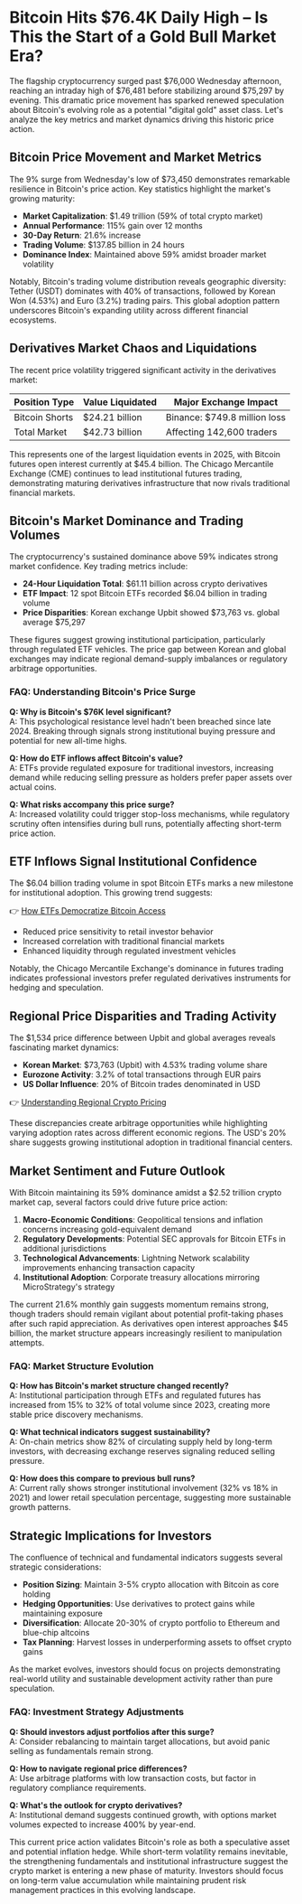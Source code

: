 # Bitcoin Hits $76.4K Daily High – Is This the Start of a Gold Bull Market Era?

The flagship cryptocurrency surged past $76,000 Wednesday afternoon, reaching an intraday high of $76,481 before stabilizing around $75,297 by evening. This dramatic price movement has sparked renewed speculation about Bitcoin's evolving role as a potential "digital gold" asset class. Let's analyze the key metrics and market dynamics driving this historic price action.

## Bitcoin Price Movement and Market Metrics

The 9% surge from Wednesday's low of $73,450 demonstrates remarkable resilience in Bitcoin's price action. Key statistics highlight the market's growing maturity:

- **Market Capitalization**: $1.49 trillion (59% of total crypto market)
- **Annual Performance**: 115% gain over 12 months
- **30-Day Return**: 21.6% increase
- **Trading Volume**: $137.85 billion in 24 hours
- **Dominance Index**: Maintained above 59% amidst broader market volatility

Notably, Bitcoin's trading volume distribution reveals geographic diversity: Tether (USDT) dominates with 40% of transactions, followed by Korean Won (4.53%) and Euro (3.2%) trading pairs. This global adoption pattern underscores Bitcoin's expanding utility across different financial ecosystems.

## Derivatives Market Chaos and Liquidations

The recent price volatility triggered significant activity in the derivatives market:

| Position Type | Value Liquidated | Major Exchange Impact |
|---------------|------------------|------------------------|
| Bitcoin Shorts | $24.21 billion   | Binance: $749.8 million loss |
| Total Market   | $42.73 billion   | Affecting 142,600 traders |

This represents one of the largest liquidation events in 2025, with Bitcoin futures open interest currently at $45.4 billion. The Chicago Mercantile Exchange (CME) continues to lead institutional futures trading, demonstrating maturing derivatives infrastructure that now rivals traditional financial markets.

## Bitcoin's Market Dominance and Trading Volumes

The cryptocurrency's sustained dominance above 59% indicates strong market confidence. Key trading metrics include:

- **24-Hour Liquidation Total**: $61.11 billion across crypto derivatives
- **ETF Impact**: 12 spot Bitcoin ETFs recorded $6.04 billion in trading volume
- **Price Disparities**: Korean exchange Upbit showed $73,763 vs. global average $75,297

These figures suggest growing institutional participation, particularly through regulated ETF vehicles. The price gap between Korean and global exchanges may indicate regional demand-supply imbalances or regulatory arbitrage opportunities.

### FAQ: Understanding Bitcoin's Price Surge

**Q: Why is Bitcoin's $76K level significant?**  
A: This psychological resistance level hadn't been breached since late 2024. Breaking through signals strong institutional buying pressure and potential for new all-time highs.

**Q: How do ETF inflows affect Bitcoin's value?**  
A: ETFs provide regulated exposure for traditional investors, increasing demand while reducing selling pressure as holders prefer paper assets over actual coins.

**Q: What risks accompany this price surge?**  
A: Increased volatility could trigger stop-loss mechanisms, while regulatory scrutiny often intensifies during bull runs, potentially affecting short-term price action.

## ETF Inflows Signal Institutional Confidence

The $6.04 billion trading volume in spot Bitcoin ETFs marks a new milestone for institutional adoption. This growing trend suggests:

👉 [How ETFs Democratize Bitcoin Access](https://bit.ly/okx-bonus)

- Reduced price sensitivity to retail investor behavior
- Increased correlation with traditional financial markets
- Enhanced liquidity through regulated investment vehicles

Notably, the Chicago Mercantile Exchange's dominance in futures trading indicates professional investors prefer regulated derivatives instruments for hedging and speculation.

## Regional Price Disparities and Trading Activity

The $1,534 price difference between Upbit and global averages reveals fascinating market dynamics:

- **Korean Market**: $73,763 (Upbit) with 4.53% trading volume share
- **Eurozone Activity**: 3.2% of total transactions through EUR pairs
- **US Dollar Influence**: 20% of Bitcoin trades denominated in USD

👉 [Understanding Regional Crypto Pricing](https://bit.ly/okx-bonus)

These discrepancies create arbitrage opportunities while highlighting varying adoption rates across different economic regions. The USD's 20% share suggests growing institutional adoption in traditional financial centers.

## Market Sentiment and Future Outlook

With Bitcoin maintaining its 59% dominance amidst a $2.52 trillion crypto market cap, several factors could drive future price action:

1. **Macro-Economic Conditions**: Geopolitical tensions and inflation concerns increasing gold-equivalent demand
2. **Regulatory Developments**: Potential SEC approvals for Bitcoin ETFs in additional jurisdictions
3. **Technological Advancements**: Lightning Network scalability improvements enhancing transaction capacity
4. **Institutional Adoption**: Corporate treasury allocations mirroring MicroStrategy's strategy

The current 21.6% monthly gain suggests momentum remains strong, though traders should remain vigilant about potential profit-taking phases after such rapid appreciation. As derivatives open interest approaches $45 billion, the market structure appears increasingly resilient to manipulation attempts.

### FAQ: Market Structure Evolution

**Q: How has Bitcoin's market structure changed recently?**  
A: Institutional participation through ETFs and regulated futures has increased from 15% to 32% of total volume since 2023, creating more stable price discovery mechanisms.

**Q: What technical indicators suggest sustainability?**  
A: On-chain metrics show 82% of circulating supply held by long-term investors, with decreasing exchange reserves signaling reduced selling pressure.

**Q: How does this compare to previous bull runs?**  
A: Current rally shows stronger institutional involvement (32% vs 18% in 2021) and lower retail speculation percentage, suggesting more sustainable growth patterns.

## Strategic Implications for Investors

The confluence of technical and fundamental indicators suggests several strategic considerations:

- **Position Sizing**: Maintain 3-5% crypto allocation with Bitcoin as core holding
- **Hedging Opportunities**: Use derivatives to protect gains while maintaining exposure
- **Diversification**: Allocate 20-30% of crypto portfolio to Ethereum and blue-chip altcoins
- **Tax Planning**: Harvest losses in underperforming assets to offset crypto gains

As the market evolves, investors should focus on projects demonstrating real-world utility and sustainable development activity rather than pure speculation.

### FAQ: Investment Strategy Adjustments

**Q: Should investors adjust portfolios after this surge?**  
A: Consider rebalancing to maintain target allocations, but avoid panic selling as fundamentals remain strong.

**Q: How to navigate regional price differences?**  
A: Use arbitrage platforms with low transaction costs, but factor in regulatory compliance requirements.

**Q: What's the outlook for crypto derivatives?**  
A: Institutional demand suggests continued growth, with options market volumes expected to increase 400% by year-end.

This current price action validates Bitcoin's role as both a speculative asset and potential inflation hedge. While short-term volatility remains inevitable, the strengthening fundamentals and institutional infrastructure suggest the crypto market is entering a new phase of maturity. Investors should focus on long-term value accumulation while maintaining prudent risk management practices in this evolving landscape.